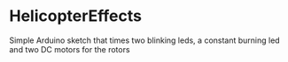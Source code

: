 # HelicopterEffects
Simple Arduino sketch that times two blinking leds, a constant burning led and two DC motors for the rotors
